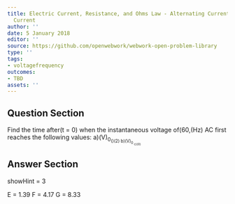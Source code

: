 ```yaml
---
title: Electric Current, Resistance, and Ohms Law - Alternating Current versus Direct
  Current
author: ''
date: 5 January 2018
editor: ''
source: https://github.com/openwebwork/webwork-open-problem-library
type: ''
tags:
- voltagefrequency
outcomes:
- TBD
assets: ''
---
```


## Question Section 

Find the time after(t = 0) when the instantaneous voltage of(60,(Hz) AC first reaches the following values:
a)(V)<sub>0<sub>()(2)
b)(V)<sub>0<sub>
c)(0)



## Answer Section

showHint = 3

E = 1.39
F = 4.17
G = 8.33